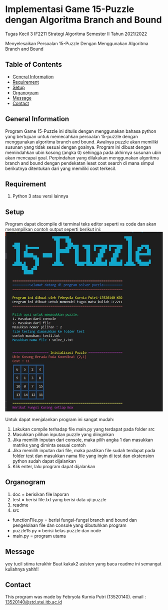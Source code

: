 # Implementasi Game 15-Puzzle dengan Algoritma Branch and Bound
Tugas Kecil 3 IF2211 Strategi Algoritma Semester II Tahun 2021/2022

Menyelesaikan Persoalan 15-Puzzle Dengan Menggunakan Algoritma Branch and Bound

## Table of Contents
* [General Information](#general-information)
* [Requirement](#requirement)
* [Setup](#setup)
* [Organogram](#organogram)
* [Message](#message)
* [Contact](#contact)

## General Information
  Program Game 15-Puzzle ini ditulis dengan menggunakan bahasa python yang bertujuan untuk memecahkan persoalan 15-puzzle dengan menggunakan algoritma branch and bound. Awalnya puzzle
  akan memiliki susunan yang tidak sesuai dengan goalnya. Program ini dibuat dengan memindahkan
  ubin kosong (angka 0) sehingga pada akhirnya susunan ubin akan mencapai goal. Perpindahan yang
  dilakukan menggunakan algoritma branch and bound dengan pendekatan least cost search di mana
  simpul berikutnya ditentukan dari yang memiliki cost terkecil.
## Requirement
1. Python 3 atau versi lainnya

## Setup
Program dapat dicompile di terminal teks editor seperti vs code dan akan menampilkan contoh output seperti berikut ini:
<img src="tampilanAwal.jpg" />

Untuk dapat menjalankan program ini sangat mudah:
1. Lakukan compile terhadap file main.py yang terdapat pada folder src
2. Masukkan pilihan inputan puzzle yang diinginkan
3. Jika memilih inputan dari console, maka pilih angka 1 dan masukkan matriks yang
   diminta sesuai contoh
4. Jika memilih inputan dari file, maka pastikan file sudah terdapat pada folder test
   dan masukkan nama file yang ingin di test
   dan ekstension python sudah dapat dijalankan
5. Klik enter, lalu program dapat dijalankan
## Organogram
1. doc = berisikan file laporan
2. test = berisi file.txt yang berisi data uji puzzle
3. readme
4. src
 - functionFile.py = berisi fungsi-fungsi branch and bound dan pengelolaan file dan console yang dibutuhkan program
 - puzzle15.py = berisi kelas puzzle dan node
 - main.py = program utama
 
## Message
yey tucil stima terakhir
Buat kakak2 asisten yang baca readme ini semangat kuliahnya yahh!!
## Contact
This program was made by Febryola Kurnia Putri (13520140).
email : 13520140@std.stei.itb.ac.id
